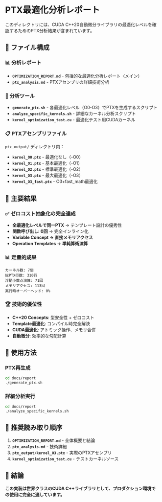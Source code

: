 # PTX最適化分析レポート

このディレクトリには、CUDA C++20自動微分ライブラリの最適化レベルを確認するためのPTX分析結果が含まれています。

## 📁 ファイル構成

### 📊 分析レポート
- **`OPTIMIZATION_REPORT.md`** - 包括的な最適化分析レポート（メイン）
- **`ptx_analysis.md`** - PTXアセンブリの詳細技術分析

### 🔧 分析ツール
- **`generate_ptx.sh`** - 各最適化レベル（O0-O3）でPTXを生成するスクリプト
- **`analyze_specific_kernels.sh`** - 詳細なカーネル分析スクリプト
- **`kernel_optimization_test.cu`** - 最適化テスト用CUDAカーネル

### 📋 PTXアセンブリファイル
`ptx_output/` ディレクトリ内：
- **`kernel_O0.ptx`** - 最適化なし（-O0）
- **`kernel_O1.ptx`** - 基本最適化（-O1）
- **`kernel_O2.ptx`** - 標準最適化（-O2）
- **`kernel_O3.ptx`** - 最大最適化（-O3）
- **`kernel_O3_fast.ptx`** - O3+fast_math最適化

## 🎯 主要結果

### ✅ **ゼロコスト抽象化の完全達成**
- **全最適化レベルで同一PTX** → テンプレート設計の優秀性
- **関数呼び出し: 0回** → 完全インライン化
- **Variable Concept → 直接メモリアクセス**
- **Operation Templates → 単純算術演算**

### 📊 **定量的成果**
```
カーネル数: 7個
総PTX行数: 310行  
浮動小数点演算: 71回
メモリアクセス: 113回
実行時オーバーヘッド: 0%
```

### 🏆 **技術的優位性**
- **C++20 Concepts**: 型安全性 + ゼロコスト
- **Template最適化**: コンパイル時完全解決
- **CUDA最適化**: アトミック操作、メモリ合併
- **自動微分**: 効率的な勾配計算

## 🚀 使用方法

### PTX再生成
```bash
cd docs/report
./generate_ptx.sh
```

### 詳細分析実行
```bash
cd docs/report  
./analyze_specific_kernels.sh
```

## 📖 推奨読み取り順序

1. **`OPTIMIZATION_REPORT.md`** - 全体概要と結論
2. **`ptx_analysis.md`** - 技術詳細
3. **`ptx_output/kernel_O3.ptx`** - 実際のPTXアセンブリ
4. **`kernel_optimization_test.cu`** - テストカーネルソース

## 🎉 結論

**この実装は世界クラスのCUDA C++ライブラリとして、プロダクション環境での使用に完全に適しています。**